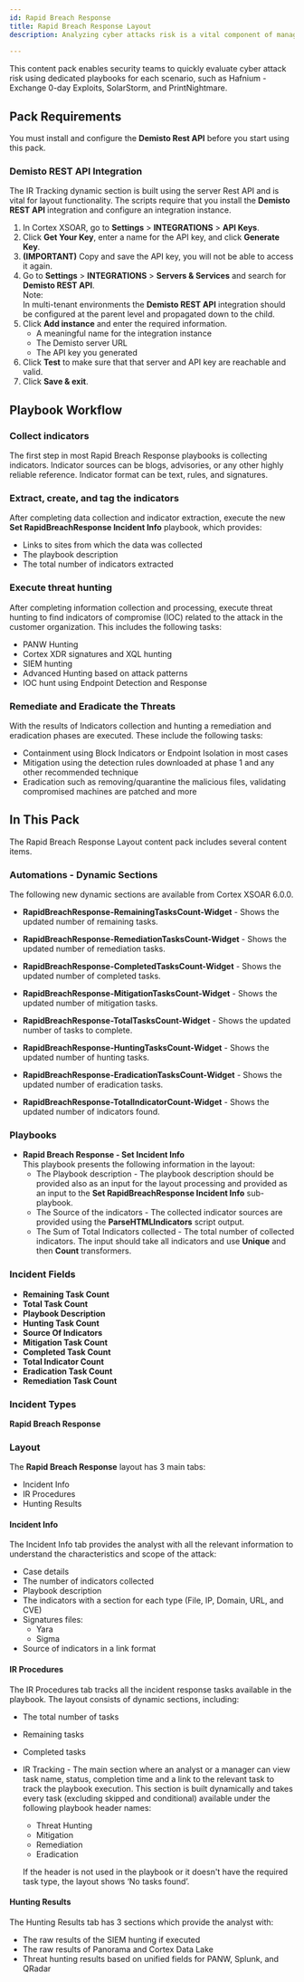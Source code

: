 ```yaml
---
id: Rapid Breach Response
title: Rapid Breach Response Layout
description: Analyzing cyber attacks risk is a vital component of managing and remediating security events. The Rapid Breach Response Layout content pack enables security teams to automate and streamline cyber attacks risk analysis with dedicated playbooks for each scenario.
 
---
```

This content pack enables security teams to quickly evaluate cyber attack risk using dedicated playbooks for each scenario, such as Hafnium - Exchange 0-day Exploits, SolarStorm, and PrintNightmare.

## Pack Requirements
You must install and configure the **Demisto Rest API** before you start using this pack.

### Demisto REST API Integration
The IR Tracking dynamic section is built using the server Rest API and is vital for layout functionality. The scripts require that you install the **Demisto REST API** integration and configure an integration instance.

1. In Cortex XSOAR, go to **Settings** > **INTEGRATIONS** > **API Keys**.
2. Click **Get Your Key**, enter a name for the API key, and click **Generate Key**.
3. **(IMPORTANT)** Copy and save the API key, you will not be able to access it again.
4. Go to **Settings** > **INTEGRATIONS** > **Servers & Services** and search for **Demisto REST API**.<br/>
    Note: <br/>
    In multi-tenant environments the **Demisto REST API** integration should be configured at the parent level and propagated down to the child.
5. Click **Add instance** and enter the required information.
    - A meaningful name for the integration instance
    - The Demisto server URL
    - The API key you generated
7. Click **Test** to make sure that that server and API key are reachable and valid.
8. Click **Save & exit**.

## Playbook Workflow
### Collect indicators
The first step in most Rapid Breach Response playbooks is collecting indicators. Indicator sources can be blogs, advisories, or any other highly reliable reference. Indicator format can be text, rules, and signatures.
### Extract, create, and tag the indicators
After completing data collection and indicator extraction, execute the new **Set RapidBreachResponse Incident Info** playbook, which provides:
- Links to sites from which the data was collected
- The playbook description
- The total number of indicators extracted
### Execute threat hunting
After completing information collection and processing, execute threat hunting to find indicators of compromise (IOC) related to the attack in the customer organization. This includes the following tasks:
- PANW Hunting
- Cortex XDR signatures and XQL hunting
- SIEM hunting
- Advanced Hunting based on attack patterns
- IOC hunt using Endpoint Detection and Response
### Remediate and Eradicate the Threats
With the results of Indicators collection and hunting a remediation and eradication phases are executed.
These include the following tasks:
- Containment using Block Indicators or Endpoint Isolation in most cases
- Mitigation using the detection rules downloaded at phase 1 and any other recommended technique
- Eradication such as removing/quarantine the malicious files, validating compromised machines are patched and more

## In This Pack
The Rapid Breach Response Layout content pack includes several content items.

### Automations - Dynamic Sections
The following new dynamic sections are available from Cortex XSOAR 6.0.0.

- **RapidBreachResponse-RemainingTasksCount-Widget** - Shows the updated number of remaining tasks. 
 
- **RapidBreachResponse-RemediationTasksCount-Widget** - Shows the updated number of remediation tasks.
 
- **RapidBreachResponse-CompletedTasksCount-Widget** - Shows the updated number of completed tasks.
 
- **RapidBreachResponse-MitigationTasksCount-Widget** - Shows the updated number of mitigation tasks.
 
- **RapidBreachResponse-TotalTasksCount-Widget** - Shows the updated number of tasks to complete.
 
- **RapidBreachResponse-HuntingTasksCount-Widget** - Shows the updated number of hunting tasks.
 
- **RapidBreachResponse-EradicationTasksCount-Widget** - Shows the updated number of eradication tasks.
 
- **RapidBreachResponse-TotalIndicatorCount-Widget** - Shows the updated number of indicators found.

### Playbooks
- **Rapid Breach Response - Set Incident Info**<br/>
    This playbook presents the following information in the layout:
    - The Playbook description - The playbook description should be provided also as an input for the layout processing and provided as an input to the **Set RapidBreachResponse Incident Info** sub-playbook.
    - The Source of the indicators - The collected indicator sources are provided using the **ParseHTMLIndicators** script output.
    - The Sum of Total Indicators collected - The total number of collected indicators. The input should take all indicators and use **Unique** and then **Count** transformers.


### Incident Fields

- **Remaining Task Count**
- **Total Task Count**
- **Playbook Description**
- **Hunting Task Count**
- **Source Of Indicators**
- **Mitigation Task Count**
- **Completed Task Count**
- **Total Indicator Count**
- **Eradication Task Count**
- **Remediation Task Count**

### Incident Types
**Rapid Breach Response**

### Layout

The **Rapid Breach Response** layout has 3 main tabs:
- Incident Info
- IR Procedures
- Hunting Results

#### Incident Info

The Incident Info tab provides the analyst with all the relevant information to understand the characteristics and scope of the attack:
- Case details
- The number of indicators collected
- Playbook description
- The indicators with a section for each type (File, IP, Domain, URL, and CVE)
- Signatures files:
    - Yara
    - Sigma
- Source of indicators in a link format


#### IR Procedures

The IR Procedures tab tracks all the incident response tasks available in the playbook.
The layout consists of dynamic sections, including:
- The total number of tasks
- Remaining tasks
- Completed tasks
- IR Tracking - The main section where an analyst or a manager can view task name, status, completion time and a link to the relevant task to track the playbook execution. This section is built dynamically and takes every task (excluding skipped and conditional) available under the following playbook header names:
    - Threat Hunting
    - Mitigation
    - Remediation
    - Eradication

    If the header is not used in the playbook or it doesn't have the required task type, the layout shows ‘No tasks found’.

#### Hunting Results

The Hunting Results tab has 3 sections which provide the analyst with:
- The raw results of the SIEM hunting if executed
- The raw results of Panorama and Cortex Data Lake
- Threat hunting results based on unified fields for PANW, Splunk, and QRadar
